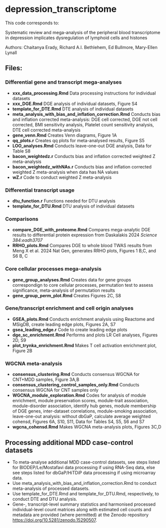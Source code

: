 # depression_transcriptome

This code corresponds to:

Systematic review and mega-analysis of the peripheral blood transcriptome in depression implicates dysregulation of lymphoid cells and histones

Authors: Chaitanya Erady, Richard A.I. Bethlehem, Ed Bullmore, Mary-Ellen Lynall

## Files:

### Differential gene and transcript mega-analyses
* __xxx_data_processing.Rmd__ Data processing instructions for individual datasets
* __xxx_DGE.Rmd__ DGE analysis of individual datasets, Figure S4
* __template_for_DTE.Rmd__ DTE analysis of individual datasets
* __meta_analysis_with_bias_and_inflation_correction.Rmd__ Conducts bias and inflation corrected meta-analysis: DGE cell corrected, DGE not cell corrected, BMI sensitivity analysis, Platelet count sensitivity analysis, DTE cell corrected meta-analysis
* __gene_venn.Rmd__ Creates Venn diagrams, Figure 1A
* __qq_plots.r__ Creates qq plots for meta-analysed results, Figure S5
* __LOO_analyses.Rmd__ Conducts leave-one-out DGE analysis, Data for Table S8
* __bacon_weightedz.r__ Conducts bias and inflation corrected weighted Z meta-analysis
* __bacon_weightedz_withNAs.r__ Conducts bias and inflation corrected weighted Z meta-analysis when data has NA values
* __wZ.r__ Code to conduct weighted Z meta-analysis

### Differential transcript usage
* __dtu_function.r__ Functions needed for DTU analysis
* __template_for_DTU.Rmd__ DTU analysis of individual datasets

### Comparisons
* __compare_DGE_with_proteome.Rmd__ Compares mega-analytic DGE results to differential protein expression from Daskalakis 2024 _Science 384:eadh3707_
* __RRHO_plots.Rmd__ Compares DGE to whole blood TWAS results from Meng X et al. 2024 Nat Gen, generates RRHO plots, Figures 1 B,C, and S6 B, C 



### Core cellular processes mega-analysis
* __gene_group_analyses.Rmd__ Creates data for gene groups correspondign to core cellular processes, permutation test to assess significance, meta-analysis of permutation results
* __gene_group_perm_plot.Rmd__ Creates Figures 2C, S8


### Gene/transcript enrichment and cell origin analyses
* __GSEA_plots.Rmd__ Conducts enrichment analysis using Reactome and MSigDB, create leading edge plots, Figures 2A, S7
* __gsea_leading_edge.r__ Code to create leading edge plots
* __dge_sc_enrichment.Rmd__ Performs and plots LR Cell analyses, Figures 2D, S9
* __plot_trynka_enrichment.Rmd__ Makes T cell activation enrichment plot, Figure 2B



### WGCNA meta-analysis
* __consensus_clustering.Rmd__ Conducts consensus WGCNA for CNT+MDD samples, Figure 3A,B
* __consensus_clustering_control_samples_only.Rmd__ Conducts consensus WGCNA for CNT samples only
* __WGCNA_module_exploration.Rmd__ Codes for analysis of module enrichment, module preservation scores, module-trait association, module-disorder association, identify hub genes, module membership of DGE genes, inter-dataset correlations, module-smoking association, leave-one-out analysis: without dbGaP, calculate average weighted cohensd, Figures 6A, S10, S11, Data for Tables S4, S5, S6 and S7
* __wgcna_cohensd.Rmd__ Makes WGCNA meta-analysis plots, Figures 3C,D


## Processing additional MDD case-control datasets
* To meta-analyse additional MDD case-control datasets, see steps listed for BIODEP/Le/Mostafavi data processing if using RNA-Seq data, else see steps listed for dbGaP/HiTDiP data processing if using microarray data.
* Use meta_analysis_with_bias_and_inflation_correction.Rmd to conduct meta-analysis of processed datasets.
* Use template_for_DTE.Rmd and template_for_DTU.Rmd, respectively, to conduct DTE and DTU analysis.
* Gene-, transcript-level summary statistics and harmonised processed individual-level count matrices along with estimated cell counts and metadata are provided (where permitted) at the Zenodo repository https://doi.org/10.5281/zenodo.15290507. 

